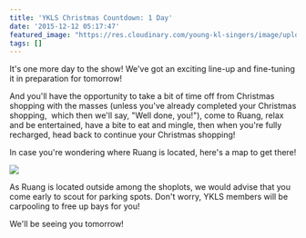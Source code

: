 ```yaml
---
title: 'YKLS Christmas Countdown: 1 Day'
date: '2015-12-12 05:17:47'
featured_image: "https://res.cloudinary.com/young-kl-singers/image/upload/c_crop,h_472,w_839,x_110/v1521057475/YKLS_christmas_website_banner.jpg"
tags: []
---
```


It's one more day to the show! We've got an exciting line-up and fine-tuning it in preparation for tomorrow!

And you'll have the opportunity to take a bit of time off from Christmas shopping with the masses (unless you've already completed your Christmas shopping,  which then we'll say, "Well done, you!"), come to Ruang, relax and be entertained, have a bite to eat and mingle, then when you're fully recharged, head back to continue your Christmas shopping!

In case you're wondering where Ruang is located, here's a map to get there!

![](https://res.cloudinary.com/young-kl-singers/image/upload/v1521057407/20151212-YKLS-Christmas-Countdown-1-Day-Ruang-Map.jpg)

As Ruang is located outside among the shoplots, we would advise that you come early to scout for parking spots. Don't worry, YKLS members will be carpooling to free up bays for you!

We'll be seeing you tomorrow!
